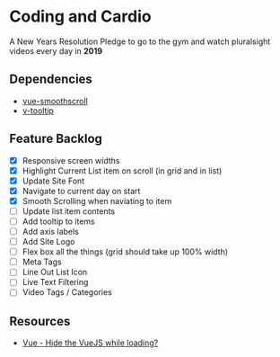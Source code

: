 # Coding and Cardio

A New Years Resolution Pledge to go to the gym and watch pluralsight videos every day in **2019**

## Dependencies

* [vue-smoothscroll](https://github.com/Teddy-Zhu/vue-smoothscroll)
* [v-tooltip](https://github.com/Akryum/v-tooltip)

## Feature Backlog

- [x] Responsive screen widths
- [x] Highlight Current List item on scroll (in grid and in list)
- [x] Update Site Font
- [x] Navigate to current day on start
- [x] Smooth Scrolling when naviating to item
- [ ] Update list item contents
- [ ] Add tooltip to items
- [ ] Add axis labels
- [ ] Add Site Logo
- [ ] Flex box all the things (grid should take up 100% width)
- [ ] Meta Tags
- [ ] Line Out List Icon
- [ ] Live Text Filtering
- [ ] Video Tags / Categories

## Resources

* [Vue - Hide the VueJS while loading?](https://stackoverflow.com/a/36187668/1366033)